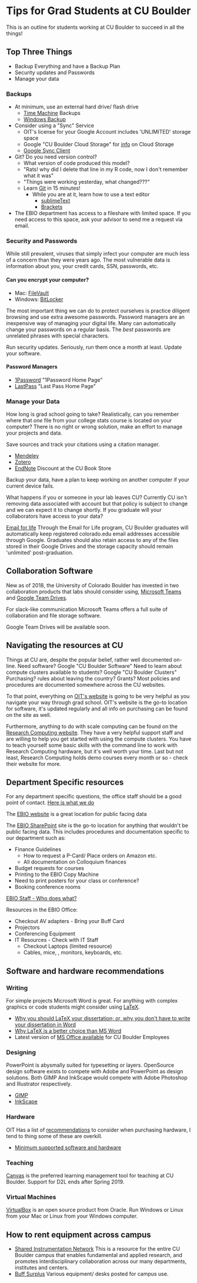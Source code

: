 <!-- Version 1 of this file sucks -->
# Tips for Grad Students at CU Boulder

This is an outline for students working at CU Boulder to succeed in all the things!

## Top Three Things
* Backup Everything and have a Backup Plan
* Security updates and Passwords
* Manage your data 	

### Backups
* At minimum, use an external hard drive/ flash drive
	* [Time Machine](https://support.apple.com/en-us/HT201250) Backups
	* [Windows Backup](https://support.microsoft.com/en-us/help/17127/windows-back-up-restore)
* Consider using a "Sync" Service
	* OIT's license for your Google Account includes 'UNLIMITED' storage space
	* Google "CU Boulder Cloud Storage" for [info](https://oit.colorado.edu/services/it-security/guidelines-storing-documents-cloud "OIT Cloud Storage Guidelines") on Cloud Storage
	* [Google Sync Client](https://support.google.com/drive/answer/2374987 "Backup and Sync files with Google Drive")
* Git? Do you need version control?
	* What version of code produced this model?
	* "Rats! why did I delete that line in my R code, now I don't remember what it was"
	* "Things were working yesterday, what changed???"
	* Learn [Git](https://try.github.io "15min Git Tutorial") in 15 minutes!
		* While you are at it, learn how to use a text editor
			* [sublimeText](https://www.sublimetext.com/)
			* [Brackets](http://brackets.io/)
*  The EBIO department has access to a fileshare with limited space. If you need access to this space, ask your advisor to send me a request via email.

### Security and Passwords
While still prevalent, viruses that simply infect your computer are much less of a concern than they were years ago. The most vulnerable data is information about you, your credit cards, SSN, passwords, etc.

#### Can you encrypt your computer?
* Mac: [FileVault](https://support.apple.com/en-us/HT204837)
* Windows: [BitLocker](https://support.microsoft.com/en-us/help/4028713/windows-10-turn-on-device-encryption)

The most important thing we can do to protect ourselves is practice diligent browsing and use extra awesome passwords. Password managers are an inexpensive way of managing your digital life. Many can automatically change your passwords on a regular basis. The *best* passwords are unrelated phrases with special characters.

Run security updates. Seriously, run them once a month at least. Update your software.

#### Password Managers
* [1Password](https://1password.com/) "1Password Home Page"
* [LastPass](https://www.lastpass.com/) "Last Pass Home Page"

### Manage your Data
How long is grad school going to take? Realistically, can you remember where that *one* file from your college stats course is located on your computer? There is no right or wrong solution, make an effort to manage your projects and data. 

Save sources and track your citations using a citation manager.
* [Mendeley](https://www.mendeley.com/)
* [Zotero](https://www.zotero.org)
* [EndNote](http://endnote.com/) Discount at the CU Book Store

Backup your data, have a plan to keep working on another computer if your current device fails. 

What happens if you or someone in your lab leaves CU?
Currently CU isn't removing data associated with account but that policy is subject to change and we can expect it to change shortly. If you graduate will your collaborators have access to your data?

[Email for life](https://oit.colorado.edu/efl) Through the Email for Life program, CU Boulder graduates will automatically keep registered colorado.edu email addresses accessible through Google. Graduates should also retain access to any of the files stored in their Google Drives and the storage capacity should remain 'unlimited' post-graduation. 

## Collaboration Software
New as of 2018, the University of Colorado Boulder has invested in two collaboration products that labs should consider using, [Microsoft Teams](https://products.office.com/en-us/microsoft-teams/group-chat-software) and [Google Team Drives](https://gsuite.google.com/learning-center/products/drive/get-started-team-drive/#!/). 

For slack-like communication Microsoft Teams offers a full suite of collaboration and file storage software. 

Google Team Drives will be available soon.

## Navigating the resources at CU
Things at CU are, despite the popular belief, rather well documented on-line.
Need software? Google "CU Boulder Software"
Need to learn about compute clusters available to students? Google "CU Boulder Clusters"
Purchasing? rules about leaving the country? Grants? Most policies and procedures are documented somewhere across the CU websites.

To that point, everything on [OIT's website](https://oit.colorado.edu) is going to be very helpful as you navigate your way through grad school. OIT's website is the go-to location for software, it's updated regularly and all info on purchasing can be found on the site as well. 

Furthermore, anything to do with scale computing can be found on the [Research Computing website](https://rc.colorado.edu). They have a very helpful support staff and are willing to help you get started with using the compute clusters. You have to teach yourself some basic skills with the command line to work with Research Computing hardware, but it's well worth your time. Last but not least, Research Computing holds demo courses every month or so - check their website for more.

## Department Specific resources
For any department specific questions, the office staff should be a good point of contact. 
[Here is what we do](https://www.colorado.edu/ebio/people/staff)

The [EBIO website](https://colorado.edu/ebio) is a great location for public facing data

The [EBIO SharePoint](https://o365coloradoedu.sharepoint.com/sites/ebio/) site is the go-to location for anything that wouldn't be public facing data. This includes procedures and documentation specific to our department such as:
* Finance Guidelines
	* How to request a P-Card/ Place orders on Amazon etc.
	* All documentation on Colloquium finances
* Budget requests for courses
* Printing to the EBIO Copy Machine
* Need to print posters for your class or conference?
* Booking conference rooms

[EBIO Staff - Who does what?](https://o365coloradoedu.sharepoint.com/sites/ebio/SitePages/Staff%20Responsibilites.aspx)

Resources in the EBIO Office:
* Checkout AV adapters - Bring your Buff Card
* Projectors 
* Conferencing Equipment
* IT Resources - Check with IT Staff 
    * Checkout Laptops (limited resource)
    * Cables, mice, , monitors, keyboards, etc.

## Software and hardware recommendations


### Writing
For simple projects Microsoft Word is great. For anything with complex graphics or code students might consider using [LaTeX](https://www.latex-project.org/).
* [Why you should LaTeX your dissertation; or, why you don't have to write your dissertation in Word](https://amrys.wordpress.com/2013/01/16/why-your-should-latex-your-dissertation-or-why-you-dont-have-to-write-your-dissertation-in-word/)
* [Why LaTeX is a better choice than MS Word](https://www.researchgate.net/post/Why_LaTex_is_better_choice_than_Microsoft_Word)
* Latest version of [MS Office available](https://oit.colorado.edu/software-hardware/microsoft) for CU Boulder Employees 

### Designing
PowerPoint is abysmally suited for typesetting or layers. OpenSource design software exists to compete with Adobe and PowerPoint as design solutions. Both GIMP And InkScape would compete with Adobe Photoshop and Illustrator respectively. 
* [GIMP](https://www.gimp.org/)
* [InkScape](https://inkscape.org/en/)

### Hardware
OIT Has a list of [recommendations](https://oit.colorado.edu/software-hardware/recommended-software-and-hardware-list) to consider when purchasing hardware, I tend to thing some of these are overkill.
* [Minimum supported software and hardware](https://oit.colorado.edu/software-hardware/supported-software-hardware-list)

### Teaching
[Canvas](https://oit.colorado.edu/services/teaching-learning-tools/canvas) is the preferred learning management tool for teaching at CU Boulder. Support for D2L ends after Spring 2019.

### Virtual Machines
[VirtualBox](https://www.virtualbox.org/) is an open source product from Oracle. Run Windows or Linux from your Mac or Linux from your Windows computer. 

## How to rent equipment across campus 
* [Shared Instrumentation Network](https://www.colorado.edu/sharedinstrumentation/) This is a resource for the entire CU Boulder campus that enables fundamental and applied research, and promotes interdisciplinary collaboration across our many departments, institutes and centers.
* [Buff Surplus](https://buffsurplus.colorado.edu/) Various equipment/ desks posted for campus use.
